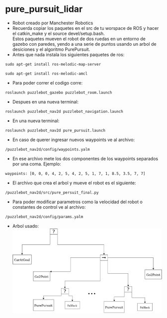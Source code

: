 # pure_pursuit_lidar
- Robot creado por Manchester Robotics
- Recuerda copiar los paquetes en el src de tu worspace de ROS y hacer el catkin_make y el source devel/setup.bash.<br>
Estos paquetes mueven el robot de dos ruedas en un entorno de gazebo con paredes, yendo a una serie de puntos usando un arbol de desiciones y el algoritmo PurePursuit.
- Antes que nada instala los siguientes paquetes de ros:
```
sudo apt-get install ros-melodic-map-server
```
```
sudo apt-get install ros-melodic-amcl
```
- Para poder correr el codigo corre:

```
roslaunch puzzlebot_gazebo puzzlebot_room.launch
```
- Despues en una nueva terminal:

```
roslaunch puzzlebot_nav2d puzzlebot_navigation.launch
```
- En una nueva terminal:
```
roslaunch puzzlebot_nav2d pure_pursuit.launch
```
- En caso de querer ingresar nuevos waypoints ve al archivo:
```
/puzzlebot_nav2d/config/waypoints.yalm
```
- En ese archivo mete los dos componentes de los waypoints separados por una coma. Ejemplo:
```
waypoints: [0, 0, 0, 4, 2, 5, 4, 2, 5, 1, 7, 1, 8.5, 3.5, 7, 7]
```
- El archivo que crea el arbol y mueve el robot es el siguiente:
```
/puzzlebot_nav2d/src/pure_persuit_final.py
```
- Para poder modificar parametros como la velocidad del robot o constantes de control ve al archivo:
```
/puzzlebot_nav2d/config/params.yalm
```
- Arbol usado:<br>
![Alt text](PyTree.drawio.png?raw=true "Behaviour Tree")
